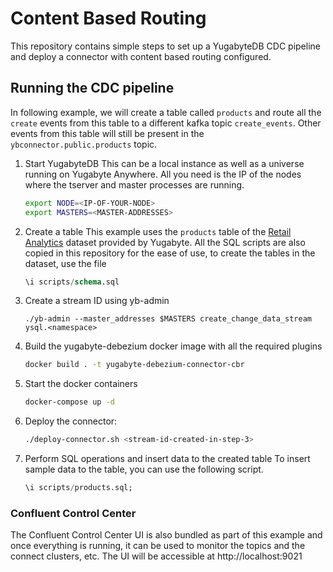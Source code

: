 # Content Based Routing

This repository contains simple steps to set up a YugabyteDB CDC pipeline and deploy a connector with content based routing configured.

## Running the CDC pipeline
In following example, we will create a table called `products` and route all the `create` events from this table to a different kafka topic `create_events`. Other events from this table will still be present in the `ybconnector.public.products` topic.

1. Start YugabyteDB
    This can be a local instance as well as a universe running on Yugabyte Anywhere. All you need is the IP of the nodes where the tserver and master processes are running.
    ```sh
    export NODE=<IP-OF-YOUR-NODE>
    export MASTERS=<MASTER-ADDRESSES>
    ```
  
2. Create a table
    This example uses the `products` table of the [Retail Analytics](https://docs.yugabyte.com/preview/sample-data/retail-analytics/) dataset provided by Yugabyte. All the SQL scripts are also copied in this repository for the ease of use, to create the tables in the dataset, use the file 
  
    ```sql
    \i scripts/schema.sql
    ```
  
3. Create a stream ID using yb-admin
    ```
    ./yb-admin --master_addresses $MASTERS create_change_data_stream ysql.<namespace>
    ```

4. Build the yugabyte-debezium docker image with all the required plugins
    ```sh
    docker build . -t yugabyte-debezium-connector-cbr
    ```
  
5. Start the docker containers

    ```sh
    docker-compose up -d
    ```
  
6. Deploy the connector:

    ```sh
    ./deploy-connector.sh <stream-id-created-in-step-3>
    ```
  
7. Perform SQL operations and insert data to the created table
    To insert sample data to the table, you can use the following script.
    ```sql
    \i scripts/products.sql;
    ```

### Confluent Control Center

The Confluent Control Center UI is also bundled as part of this example and once everything is running, it can be used to monitor the topics and the connect clusters, etc. The UI will be accessible at http://localhost:9021
